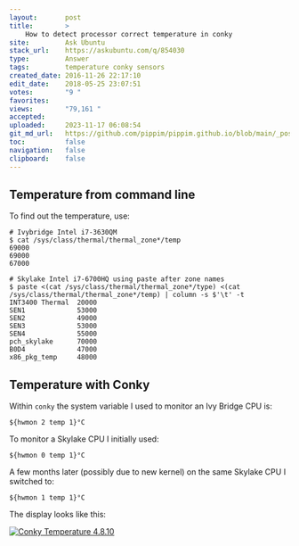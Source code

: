 ```yaml
---
layout:       post
title:        >
    How to detect processor correct temperature in conky
site:         Ask Ubuntu
stack_url:    https://askubuntu.com/q/854030
type:         Answer
tags:         temperature conky sensors
created_date: 2016-11-26 22:17:10
edit_date:    2018-05-25 23:07:51
votes:        "9 "
favorites:    
views:        "79,161 "
accepted:     
uploaded:     2023-11-17 06:08:54
git_md_url:   https://github.com/pippim/pippim.github.io/blob/main/_posts/2016/2016-11-26-How-to-detect-processor-correct-temperature-in-conky.md
toc:          false
navigation:   false
clipboard:    false
---
```


## Temperature from command line

To find out the temperature, use:

``` 
# Ivybridge Intel i7-3630QM
$ cat /sys/class/thermal/thermal_zone*/temp
69000
69000
67000

# Skylake Intel i7-6700HQ using paste after zone names
$ paste <(cat /sys/class/thermal/thermal_zone*/type) <(cat /sys/class/thermal/thermal_zone*/temp) | column -s $'\t' -t
INT3400 Thermal  20000
SEN1             53000
SEN2             49000
SEN3             53000
SEN4             55000
pch_skylake      70000
B0D4             47000
x86_pkg_temp     48000
```

## Temperature with Conky

Within `conky` the system variable I used to monitor an Ivy Bridge CPU is:

``` 
${hwmon 2 temp 1}°C
```

To monitor a Skylake CPU I initially used:

``` 
${hwmon 0 temp 1}°C
```

A few months later (possibly due to new kernel) on the same Skylake CPU I switched to:

``` 
${hwmon 1 temp 1}°C
```

The display looks like this:

[![Conky Temperature 4.8.10][1]][1]


  [1]: https://i.stack.imgur.com/85zjQ.png

